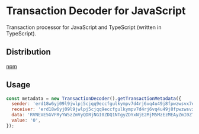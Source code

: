 # Transaction Decoder for JavaScript

Transaction processor for JavaScript and TypeScript (written in TypeScript).

## Distribution

[npm](https://www.npmjs.com/package/@elrondnetwork/transaction-decoder)

## Usage

```js
const metadata = new TransactionDecoder().getTransactionMetadata({
  sender: 'erd18w6yj09l9jwlpj5cjqq9eccfgulkympv7d4rj6vq4u49j8fpwzwsvx7e85',
  receiver: 'erd18w6yj09l9jwlpj5cjqq9eccfgulkympv7d4rj6vq4u49j8fpwzwsvx7e85',
  data: 'RVNEVE5GVFRyYW5zZmVyQDRjNGI0ZDQ1NTgyZDYxNjE2MjM5MzEzMEAyZmI0ZTlAZTQwZjE2OTk3MTY1NWU2YmIwNGNAMDAwMDAwMDAwMDAwMDAwMDA1MDBkZjNiZWJlMWFmYTEwYzQwOTI1ZTgzM2MxNGE0NjBlMTBhODQ5ZjUwYTQ2OEA3Mzc3NjE3MDVmNmM2YjZkNjU3ODVmNzQ2ZjVmNjU2NzZjNjRAMGIzNzdmMjYxYzNjNzE5MUA=',
  value: '0',
});
```
